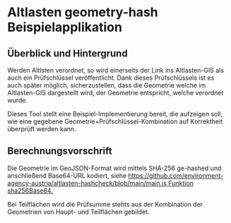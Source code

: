 # Altlasten geometry-hash Beispielapplikation

## Überblick und Hintergrund

Werden Altlsten verordnet, so wird einerseits der Link ins Altlasten-GIS als auch ein Prüfschlüssel veröffentlicht.
Dank dieses Prüfschlüssels ist es auch später möglich, sicherzustellen, dass die Geometrie welche im Altlasten-GIS dargestellt wird, der Geometrie entspricht, welche verordnet wurde.

Dieses Tool stellt eine Beispiel-Implementierung bereit, die aufzeigen soll, wie eine gegebene Geometrie+Prüfschlüssel-Kombination auf Korrektheit überprüft werden kann.

## Berechnungsvorschrift

Die Geometrie im GeoJSON-Format wird mittels SHA-256 ge-hashed und anschließend Base64-URL kodiert, siehe [https://github.com/environment-agency-austria/altlasten-hashcheck/blob/main/main.js Funktion sha256Base64.](https://github.com/environment-agency-austria/altlasten-hashcheck/blob/main/main.js#L38C16-L38C28)

Bei Teilflächen wird die Prüfsumme stehts aus der Kombination der Geometrien von Haupt- und Teilflächen gebildet.

